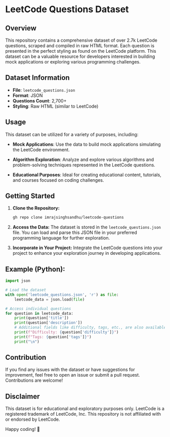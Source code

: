 # LeetCode Questions Dataset

## Overview

This repository contains a comprehensive dataset of over 2.7k LeetCode questions, scraped and compiled in raw HTML format. Each question is presented in the perfect styling as found on the LeetCode platform. This dataset can be a valuable resource for developers interested in building mock applications or exploring various programming challenges.

## Dataset Information

- **File**: `leetcode_questions.json`
- **Format**: JSON
- **Questions Count**: 2,700+
- **Styling**: Raw HTML (similar to LeetCode)

## Usage

This dataset can be utilized for a variety of purposes, including:

- **Mock Applications**: Use the data to build mock applications simulating the LeetCode environment.
  
- **Algorithm Exploration**: Analyze and explore various algorithms and problem-solving techniques represented in the LeetCode questions.

- **Educational Purposes**: Ideal for creating educational content, tutorials, and courses focused on coding challenges.

## Getting Started

1. **Clone the Repository:**
   ```bash
   gh repo clone imrajsinghsandhu/leetcode-questions
   ```

2. **Access the Data:**
   The dataset is stored in the `leetcode_questions.json` file. You can load and parse this JSON file in your preferred programming language for further exploration.

3. **Incorporate in Your Project:**
   Integrate the LeetCode questions into your project to enhance your exploration journey in developing applications.

## Example (Python):

```python
import json

# Load the dataset
with open('leetcode_questions.json', 'r') as file:
    leetcode_data = json.load(file)

# Access individual questions
for question in leetcode_data:
    print(question['title'])
    print(question['description'])
    # Additional fields like difficulty, tags, etc., are also available
    print(f"Difficulty: {question['difficulty']}")
    print(f"Tags: {question['tags']}")
    print("\n")
```

## Contribution

If you find any issues with the dataset or have suggestions for improvement, feel free to open an issue or submit a pull request. Contributions are welcome!

## Disclaimer

This dataset is for educational and exploratory purposes only. LeetCode is a registered trademark of LeetCode, Inc. This repository is not affiliated with or endorsed by LeetCode.

Happy coding! 🚀
